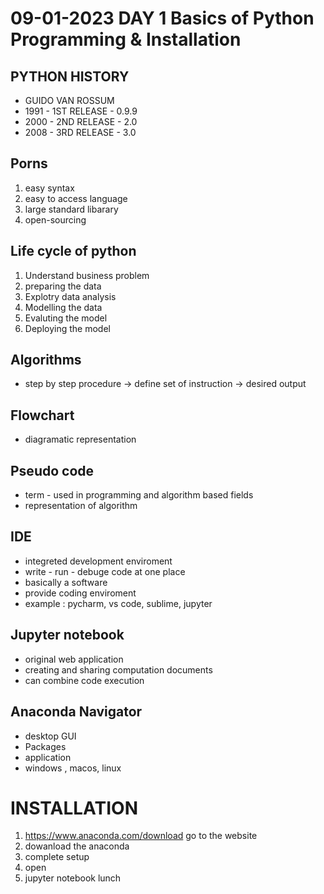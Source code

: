 # 09-01-2023    DAY 1   Basics of Python Programming & Installation 

## PYTHON HISTORY
- GUIDO VAN ROSSUM
- 1991 - 1ST RELEASE - 0.9.9
- 2000 - 2ND RELEASE - 2.0
- 2008 - 3RD RELEASE - 3.0

## Porns
1. easy syntax
2. easy to access language
3. large standard libarary
4. open-sourcing

## Life cycle of python
1. Understand business problem
2. preparing the data
3. Explotry data analysis
4. Modelling the data
5. Evaluting the model
6. Deploying the model 

## Algorithms
- step by step procedure -> define set of instruction -> desired output

## Flowchart
- diagramatic representation

## Pseudo code
- term - used in programming and  algorithm based fields
- representation of algorithm

## IDE 
- integreted development enviroment
- write - run - debuge code at one place
- basically a software
- provide coding enviroment
- example : pycharm, vs code, sublime, jupyter

## Jupyter notebook
- original web application 
- creating and sharing computation documents
- can combine code execution

## Anaconda Navigator
- desktop GUI
- Packages
- application
- windows , macos, linux

# INSTALLATION

1. https://www.anaconda.com/download go to the website
2. dowanload the anaconda
3. complete setup
4. open
5. jupyter notebook lunch 

 
